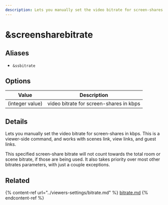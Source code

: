 ```yaml
---
description: Lets you manually set the video bitrate for screen-shares
---
```


# \&screensharebitrate

## Aliases

* `&ssbitrate`

## Options

| Value           | Description                             |
| --------------- | --------------------------------------- |
| (integer value) | video bitrate for screen-shares in kbps |

## Details

Lets you manually set the video bitrate for screen-shares in kbps. This is a viewer-side command, and works with scenes link, view links, and guest links.

This specified screen-share bitrate will not count towards the total room or scene bitrate, if those are being used. It also takes priority over most other bitrates parameters, with just a couple exceptions.

## Related

{% content-ref url="../viewers-settings/bitrate.md" %}
[bitrate.md](../viewers-settings/bitrate.md)
{% endcontent-ref %}
